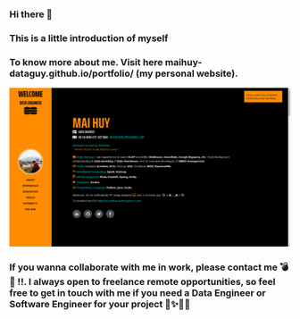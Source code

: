 ### Hi there 👋
### This is a little introduction of myself

### To know more about me. Visit here maihuy-dataguy.github.io/portfolio/ (my personal website).

![maihuy-cv-online](https://github.com/maihuy-dataguy/portfolio/blob/main/public/img/demo-cv.png)

### If you wanna collaborate with me in work, please contact me 💣 🥳 !!. I always open to freelance remote opportunities, so feel free to get in touch with me if you need a Data Engineer or Software Engineer for your project 🧨✨️💪💪
<!--pr
**maihuy12121999/maihuy12121999** is a ✨ _special_ ✨ repository because its `README.md` (this file) appears on your GitHub profile.

Here are some ideas to get you started:

- 🔭 I’m currently working on ...
- 🌱 I’m currently learning ...
- 👯 I’m looking to collaborate on ...
- 🤔 I’m looking for help with ...
- 💬 Ask me about ...
- 📫 How to reach me: ...
- 😄 Pronouns: ...
- ⚡ Fun fact: ...
-->
